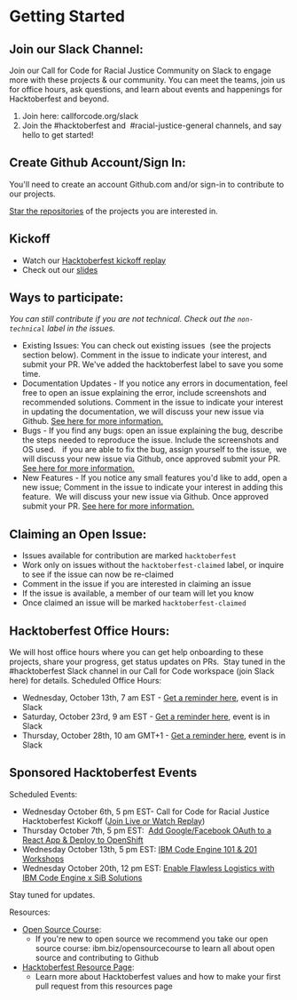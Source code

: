 # Getting Started

## Join our Slack Channel:

Join our Call for Code for Racial Justice Community on Slack to engage more with these projects & our community. You can meet the teams, join us for office hours, ask questions, and learn about events and happenings for Hacktoberfest and beyond.

1. Join here: callforcode.org/slack
2. Join the #hacktoberfest and  #racial-justice-general channels, and say hello to get started!

## Create Github Account/Sign In:

You'll need to create an account Github.com and/or sign-in to contribute to our projects.

[Star the repositories](https://docs.github.com/en/get-started/exploring-projects-on-github/saving-repositories-with-stars) of the projects you are interested in.

## Kickoff

- Watch our [Hacktoberfest kickoff replay](https://www.crowdcast.io/e/hacktoberfest-kickoff)
- Check out our [slides](https://www.canva.com/design/DAEr4C3m2Xo/Xykx1BID1EjgpfLs79fxjA/view)

## Ways to participate:

_*You can still contribute if you are not technical. Check out the `non-technical` label in the issues.*_

- Existing Issues: You can check out existing issues  (see the projects section below). Comment in the issue to indicate your interest, and submit your PR. We've added the hacktoberfest label to save you some time.
- Documentation Updates - If you notice any errors in documentation, feel free to open an issue explaining the error, include screenshots and recommended solutions. Comment in the issue to indicate your interest in updating the documentation, we will discuss your new issue via Github. [See here for more information.](https://github.com/Call-for-Code-for-Racial-Justice/Hacktoberfest/issues/2)
- Bugs - If you find any bugs: open an issue explaining the bug, describe the steps needed to reproduce the issue. Include the screenshots and OS used.  
  if you are able to fix the bug, assign yourself to the issue,  we will discuss your new issue via Github, once approved submit your PR.
  [See here for more information.](https://github.com/Call-for-Code-for-Racial-Justice/Hacktoberfest/issues/1)
- New Features - If you notice any small features you'd like to add, open a new issue; Comment in the issue to indicate your interest in adding this feature.  We will discuss your new issue via Github. Once approved submit your PR. [See here for more information.](https://github.com/Call-for-Code-for-Racial-Justice/Hacktoberfest/issues/7)

## Claiming an Open Issue:

- Issues available for contribution are marked `hacktoberfest`
- Work only on issues without the `hacktoberfest-claimed` label, or inquire to see if the issue can now be re-claimed
- Comment in the issue if you are interested in claiming an issue
- If the issue is available, a member of our team will let you know
- Once claimed an issue will be marked `hacktoberfest-claimed`

## Hacktoberfest Office Hours:

We will host office hours where you can get help onboarding to these projects, share your progress, get status updates on PRs. 
Stay tuned in the #hacktoberfest Slack channel in our Call for Code workspace (join Slack here) for details.
Scheduled Office Hours:
- Wednesday, October 13th, 7 am EST - [Get a reminder here](https://www.crowdcast.io/e/hacktoberfest-call-for), event is in Slack 
- Saturday, October 23rd, 9 am EST - [Get a reminder here](https://www.crowdcast.io/e/hacktoberfest-react-pair-2), event is in Slack
- Thursday, October 28th, 10 am GMT+1 - [Get a reminder here](https://www.crowdcast.io/e/hacktoberfest-call-for-2), event is in Slack

## Sponsored Hacktoberfest Events

Scheduled Events:

- Wednesday October 6th, 5 pm EST- Call for Code for Racial Justice Hacktoberfest Kickoff ([Join Live or Watch Replay](https://www.crowdcast.io/e/hacktoberfest-kickoff))
- Thursday October 7th, 5 pm EST:  [Add Google/Facebook OAuth to a React App & Deploy to OpenShift](https://www.crowdcast.io/e/appid-openshift)
- Wednesday October 13th, 5 pm EST: [IBM Code Engine 101 & 201 Workshops](https://www.crowdcast.io/e/ibm-code-engine)
- Wednesday October 20th, 12 pm EST: [Enable Flawless Logistics with IBM Code Engine x SiB Solutions](http://%20%20https//www.crowdcast.io/e/ibm-ce-sib)

Stay tuned for updates.

Resources:

- [Open Source Course](http://ibm.biz/opensourcecourse):
  - If you're new to open source we recommend you take our open source course: ibm.biz/opensourcecourse to learn all about open source and contributing to Github
- [Hacktoberfest Resource Page](https://hacktoberfest.digitalocean.com/resources):
  - Learn more about Hacktoberfest values and how to make your first pull request from this resources page
